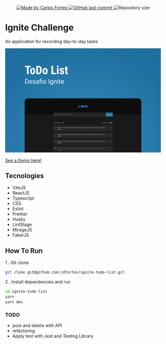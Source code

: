 <p style="text-align:center">
<a href="https://github.com/cdfortes">
<img src="https://img.shields.io/static/v1?label=Made by&message=Carlos Fortes&color=00B37E&labelColor=000000&style=<STYLE>&logo=github" alt="Made by Carlos Fortes" title="Made by Carlos Fortes">
</a>
<a href="https://github.com/cdfortes/ignite-todo-list/commits/main">
<img alt="GitHub last commit" src="https://img.shields.io/github/last-commit/cdfortes/ignite-todo-list?label=Last commit&color=00B37E&labelColor=000000">
</a><img alt="Repository size" src="https://img.shields.io/github/repo-size/cdfortes/ignite-todo-list?label=Repository size&color=00B37E&labelColor=000000"></p>

# Ignite Challenge

An application for recording day-to-day tasks

<img src="./capa.png" />

[See a Demo here!](https://ignite-todo-cdfortes.vercel.app/)



## Tecnologies
- ViteJS
- ReactJS
- Typescript
- CSS
- Eslint
- Prettier
- Husky
- LintStage
- MirageJS
- FakerJS

## How To Run

1 . Git clone

```bash
git clone git@github.com:cdfortes/ignite-todo-list.git
```

2 . Install dependencies and run
```bash
cd ignite-todo-list
yarn
yarn dev

```

### TODO
- post and delete with API
- refactoring
- Apply test with Jest and Testing Library





